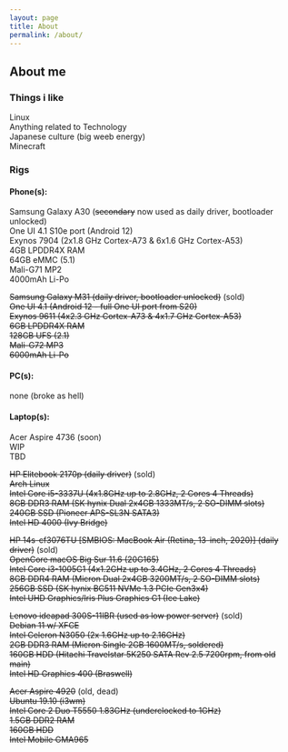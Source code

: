 ```yaml
---
layout: page
title: About
permalink: /about/
---
```


## About me
### Things i like

Linux  
Anything related to Technology  
Japanese culture (big weeb energy)  
Minecraft  

### Rigs

#### Phone(s):

Samsung Galaxy A30 (~~secondary~~ now used as daily driver, bootloader unlocked)  
One UI 4.1 S10e port (Android 12)  
Exynos 7904 (2x1.8 GHz Cortex-A73 & 6x1.6 GHz Cortex-A53)  
4GB LPDDR4X RAM  
64GB eMMC (5.1)  
Mali-G71 MP2  
4000mAh Li-Po

~~Samsung Galaxy M31 (daily driver, bootloader unlocked)~~ (sold)  
~~One UI 4.1 (Android 12 - full One UI port from S20)~~  
~~Exynos 9611 (4x2.3 GHz Cortex-A73 & 4x1.7 GHz Cortex-A53)~~  
~~6GB LPDDR4X RAM~~  
~~128GB UFS (2.1)~~  
~~Mali-G72 MP3~~  
~~6000mAh Li-Po~~

#### PC(s):

none (broke as hell)

#### Laptop(s):

Acer Aspire 4736 (soon)  
WIP  
TBD  

~~HP Elitebook 2170p (daily driver)~~ (sold)  
~~Arch Linux~~  
~~Intel Core i5-3337U (4x1.8GHz up to 2.8GHz, 2 Cores 4 Threads)~~  
~~8GB DDR3 RAM (SK hynix Dual 2x4GB 1333MT/s, 2 SO-DIMM slots)~~  
~~240GB SSD (Pioneer APS-SL3N SATA3)~~  
~~Intel HD 4000 (Ivy Bridge)~~  

~~HP 14s-cf3076TU [SMBIOS: MacBook Air (Retina, 13-inch, 2020)] (daily driver)~~ (sold)  
~~OpenCore macOS Big Sur 11.6 (20G165)~~  
~~Intel Core i3-1005G1 (4x1.2GHz up to 3.4GHz, 2 Cores 4 Threads)~~  
~~8GB DDR4 RAM (Micron Dual 2x4GB 3200MT/s, 2 SO-DIMM slots)~~  
~~256GB SSD (SK hynix BC511 NVMe 1.3 PCIe Gen3x4)~~  
~~Intel UHD Graphics/Iris Plus Graphics G1 (Ice Lake)~~

~~Lenovo ideapad 300S-11IBR (used as low power server)~~ (sold)  
~~Debian 11 w/ XFCE~~  
~~Intel Celeron N3050 (2x 1.6GHz up to 2.16GHz)~~  
~~2GB DDR3 RAM (Micron Single 2GB 1600MT/s, soldered)~~  
~~160GB HDD (Hitachi Travelstar 5K250 SATA Rev 2.5 7200rpm, from old main)~~  
~~Intel HD Graphics 400 (Braswell)~~

~~Acer Aspire 4920~~ (old, dead)  
~~Ubuntu 19.10 (i3wm)~~  
~~Intel Core 2 Duo T5550 1.83GHz (underclocked to 1GHz)~~  
~~1.5GB DDR2 RAM~~  
~~160GB HDD~~  
~~Intel Mobile GMA965~~
